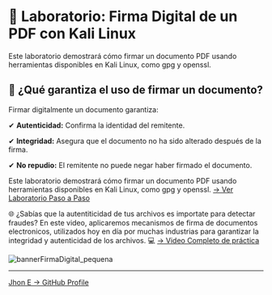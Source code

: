 

# 🔬 Laboratorio: Firma Digital de un PDF con Kali Linux
Este laboratorio demostrará cómo firmar un documento PDF usando herramientas disponibles en Kali Linux, como gpg y openssl. 

## 📌 ¿Qué garantiza el uso de firmar un documento?

Firmar digitalmente un documento garantiza:

✔ **Autenticidad:** Confirma la identidad del remitente.

✔ **Integridad:** Asegura que el documento no ha sido alterado después de la firma.

✔ **No repudio:** El remitente no puede negar haber firmado el documento.

Este laboratorio demostrará cómo firmar un documento PDF usando herramientas disponibles en Kali Linux, como gpg y openssl.
[-> Ver Laboratorio Paso a Paso ](https://github.com/jhoney787813/laboratorio_firma_digitales_pfd_kali_linux/blob/main/laboratorio_paso_a_paso.md)


🌐 ¿Sabías que la autentiticidad de tus archivos es importate para detectar fraudes? En este video, aplicaremos mecanismos de firma de documentos electronicos, utilizados hoy en día por muchas industrias para garantizar la integridad y autenticidad de los archivos. 💻
[-> Video Completo de práctica](https://youtu.be/0KUAuPT0T2w)

![bannerFirmaDigital_pequena](https://github.com/user-attachments/assets/e324f398-6887-4725-869c-f31ab3a71227)


---
[Jhon E -> GitHub Profile](https://github.com/jhoney787813/)

